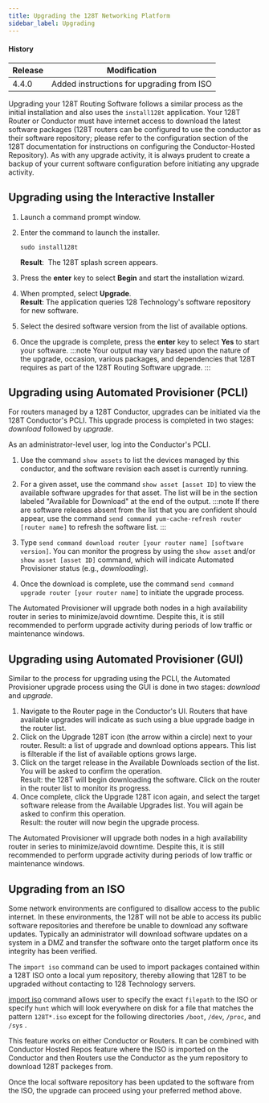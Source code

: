 ```yaml
---
title: Upgrading the 128T Networking Platform
sidebar_label: Upgrading
---
```


#### History

| Release | Modification                                |
| ------- | ------------------------------------------- |
| 4.4.0   | Added instructions for upgrading from ISO   |

Upgrading your 128T Routing Software follows a similar process as the initial installation and also uses the `install128t` application. Your 128T Router or Conductor must have internet access to download the latest software packages (128T routers can be configured to use the conductor as their software repository; please refer to the configuration section of the 128T documentation for instructions on configuring the Conductor-Hosted Repository). As with any upgrade activity, it is always prudent to create a backup of your current software configuration before initiating any upgrade activity.

## Upgrading using the Interactive Installer

1. Launch a command prompt window.

2. Enter the command to launch the installer.

   ```
   sudo install128t
   ```

   **Result**:  The 128T splash screen appears.

3. Press the **enter** key to select **Begin** and start the installation wizard.

4. When prompted, select **Upgrade**.<br/>**Result**: The application queries 128 Technology's software repository for new software.

5. Select the desired software version from the list of available options.

6. Once the upgrade is complete, press the **enter** key to select **Yes** to start your software.
   :::note
   Your output may vary based upon the nature of the upgrade, occasion, various packages, and dependencies that 128T requires as part of the 128T Routing Software upgrade.
   :::

## Upgrading using Automated Provisioner (PCLI)

For routers managed by a 128T Conductor, upgrades can be initiated via the 128T Conductor's PCLI. This upgrade process is completed in two stages: *download* followed by *upgrade*.

As an administrator-level user, log into the Conductor's PCLI.

1. Use the command `show assets` to list the devices managed by this conductor, and the software revision each asset is currently running.

2. For a given asset, use the command `show asset [asset ID]` to view the available software upgrades for that asset. The list will be in the section labeled "Available for Download" at the end of the output.
   :::note
   If there are software releases absent from the list that you are confident should appear, use the command `send command yum-cache-refresh router [router name]` to refresh the software list.
   :::

3. Type `send command download router [your router name] [software version]`. You can monitor the progress by using the `show asset` and/or `show asset [asset ID]` command, which will indicate Automated Provisioner status (e.g., *downloading*).

4. Once the download is complete, use the command `send command upgrade router [your router name]` to initiate the upgrade process.

The Automated Provisioner will upgrade both nodes in a high availability router in series to minimize/avoid downtime. Despite this, it is still recommended to perform upgrade activity during periods of low traffic or maintenance windows.

## Upgrading using Automated Provisioner (GUI)

Similar to the process for upgrading using the PCLI, the Automated Provisioner upgrade process using the GUI is done in two stages: *download* and *upgrade*.

1. Navigate to the Router page in the Conductor's UI. Routers that have available upgrades will indicate as such using a blue upgrade badge in the router list.
2. Click on the Upgrade 128T icon (the arrow within a circle) next to your router. Result: a list of upgrade and download options appears. This list is filterable if the list of available options grows large.
3. Click on the target release in the Available Downloads section of the list. You will be asked to confirm the operation.<br/>Result: the 128T will begin downloading the software. Click on the router in the router list to monitor its progress.
4. Once complete, click the Upgrade 128T icon again, and select the target software release from the Available Upgrades list. You will again be asked to confirm this operation.<br/>Result: the router will now begin the upgrade process.

The Automated Provisioner will upgrade both nodes in a high availability router in series to minimize/avoid downtime. Despite this, it is still recommended to perform upgrade activity during periods of low traffic or maintenance windows.

## Upgrading from an ISO

Some network environments are configured to disallow access to the public internet.  In these environments, the 128T will not be able to access its public software repositories and therefore be unable to download any software updates. Typically an administrator will download software updates on a system in a DMZ and transfer the software onto the target platform once its integrity has been verified.

The `import iso` command can be used to import packages contained within a 128T ISO onto a local yum repository, thereby allowing that 128T to be upgraded without contacting to 128 Technology servers.

[import iso](cli_reference.md#import-iso) command allows user to specify the exact `filepath` to the ISO or specify `hunt` which will look everywhere on disk for a file that matches the pattern `128T*.iso` except for the following directories `/boot`, `/dev`, `/proc`, and `/sys` .

This feature works on either Conductor or Routers. It can be combined with Conductor Hosted Repos feature where the ISO is imported on the Conductor and then Routers use the Conductor as the yum repository to download 128T packeges from.

Once the local software repository has been updated to the software from the ISO, the upgrade can proceed using your preferred method above.
